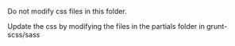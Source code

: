 Do not modify css files in this folder.

Update the css by modifying the files in the partials folder in grunt-scss/sass
